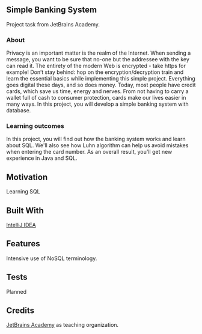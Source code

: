 ## Simple Banking System
Project task from JetBrains Academy.

### About
Privacy is an important matter is the realm of the Internet. When sending a message, you want to be sure that no-one but the addressee with the key can read it. The entirety of the modern Web is encrypted - take https for example! Don’t stay behind: hop on the encryption/decryption train and learn the essential basics while implementing this simple project.
Everything goes digital these days, and so does money. Today, most people have credit cards, which save us time, energy and nerves. From not having to carry a wallet full of cash to consumer protection, cards make our lives easier in many ways. In this project, you will develop a simple banking system with database.

### Learning outcomes
In this project, you will find out how the banking system works and learn about SQL. We'll also see how Luhn algorithm can help us avoid mistakes when entering the card number. As an overall result, you'll get new experience in Java and SQL.

## Motivation
Learning SQL

## Built With
[IntelliJ IDEA](https://www.jetbrains.com/idea/)

## Features
Intensive use of NoSQL terminology.

## Tests
Planned

## Credits
 [JetBrains Academy](https://hyperskill.org/curriculum) as teaching organization.
